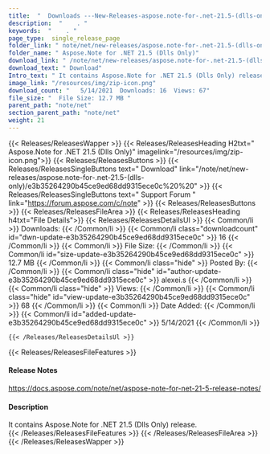 ```yaml
---
title:  "  Downloads ---New-Releases-aspose.note-for-.net-21.5-(dlls-only) . " 
description:  "    . " 
keywords:  "    . " 
page_type:  single_release_page
folder_link: " note/net/new-releases/aspose.note-for-.net-21.5-(dlls-only)/"
folder_name: " Aspose.Note for .NET 21.5 (Dlls Only)"
download_link: " /note/net/new-releases/aspose.note-for-.net-21.5-(dlls-only)/e3b35264290b45ce9ed68dd9315ece0c"
download_text: " Download"
Intro_text: " It contains Aspose.Note for .NET 21.5 (Dlls Only) release."
image_link: "/resources/img/zip-icon.png"
download_count: "   5/14/2021  Downloads: 16  Views: 67"
file_size: "  File Size: 12.7 MB "
parent_path: "note/net"
section_parent_path: "note/net"
weight: 21 
---
```


{{< Releases/ReleasesWapper >}}
  {{< Releases/ReleasesHeading H2txt=" Aspose.Note for .NET 21.5 (Dlls Only)" imagelink="/resources/img/zip-icon.png">}}
  {{< Releases/ReleasesButtons >}}
    {{< Releases/ReleasesSingleButtons text=" Download" link="/note/net/new-releases/aspose.note-for-.net-21.5-(dlls-only)/e3b35264290b45ce9ed68dd9315ece0c%20%20" >}}
    {{< Releases/ReleasesSingleButtons text=" Support Forum " link="https://forum.aspose.com/c/note" >}}
  {{< Releases/ReleasesButtons >}}
  {{< Releases/ReleasesFileArea >}}
    {{< Releases/ReleasesHeading h4txt="File Details">}}
    {{< Releases/ReleasesDetailsUl >}}
            {{< Common/li  >}} Downloads: {{< /Common/li >}} 
      {{< Common/li class="downloadcount" id="dwn-update-e3b35264290b45ce9ed68dd9315ece0c" >}} 16 {{< /Common/li >}} 
      {{< Common/li  >}} File Size: {{< /Common/li >}} 
      {{< Common/li id="size-update-e3b35264290b45ce9ed68dd9315ece0c" >}} 12.7 MB {{< /Common/li >}} 
      {{< Common/li  class="hide" >}} Posted By: {{< /Common/li >}} 
      {{< Common/li class="hide" id="author-update-e3b35264290b45ce9ed68dd9315ece0c" >}} alexei.s {{< /Common/li >}} 
      {{< Common/li class="hide"  >}} Views: {{< /Common/li >}} 
      {{< Common/li class="hide" id="view-update-e3b35264290b45ce9ed68dd9315ece0c" >}} 68 {{< /Common/li >}} 
      {{< Common/li  >}} Date Added: {{< /Common/li >}} 
      {{< Common/li id="added-update-e3b35264290b45ce9ed68dd9315ece0c" >}} 5/14/2021 {{< /Common/li >}} 

    {{< /Releases/ReleasesDetailsUl >}}

  {{< Releases/ReleasesFileFeatures >}}
      <h4>Release Notes</h4><div><a href="https://docs.aspose.com/note/net/aspose-note-for-net-21-5-release-notes/">https://docs.aspose.com/note/net/aspose-note-for-net-21-5-release-notes/</a></div><h4>Description</h4><div class="HTMLDescription">It contains Aspose.Note for .NET 21.5 (Dlls Only) release.</div>
  {{< /Releases/ReleasesFileFeatures >}}
 {{< /Releases/ReleasesFileArea >}}
{{< /Releases/ReleasesWapper >}}


